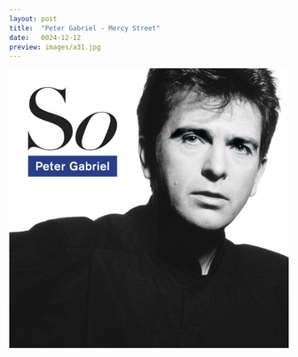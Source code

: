 ```yaml
---
layout: post
title:  "Peter Gabriel - Mercy Street"
date:   0024-12-12
preview: images/a31.jpg
---
```


![Peter Gabriel - So](/images/a31.jpg)
